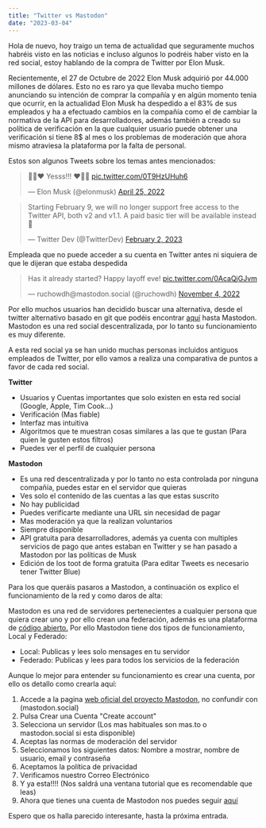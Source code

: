 ```yaml
---
title: "Twitter vs Mastodon"
date: "2023-03-04"
---
```


Hola de nuevo, hoy traigo un tema de actualidad que seguramente muchos habréis visto en las noticias e incluso algunos lo podréis haber visto en la red social, estoy hablando de la compra de Twitter por Elon Musk.

Recientemente, el 27 de Octubre de 2022 Elon Musk adquirió por 44.000 millones de dólares. Esto no es raro ya que llevaba mucho tiempo anunciando su intención de comprar la compañía y en algún momento tenia que ocurrir, en la actualidad Elon Musk ha despedido a el 83% de sus empleados y ha a efectuado cambios en la compañía como el de cambiar la normativa de la API para desarrolladores, además también a creado su política de verificación en la que cualquier usuario puede obtener una verificación si tiene 8$ al mes o los problemas de moderación que ahora mismo atraviesa la plataforma por la falta de personal.

Estos son algunos Tweets sobre los temas antes mencionados:

<blockquote class="twitter-tweet"><p dir="ltr" lang="und">🚀💫♥️ Yesss!!! ♥️💫🚀 <a href="https://t.co/0T9HzUHuh6">pic.twitter.com/0T9HzUHuh6</a></p>— Elon Musk (@elonmusk) <a href="https://twitter.com/elonmusk/status/1518677066325053441?ref_src=twsrc%5Etfw">April 25, 2022</a></blockquote>
<script async src="https://platform.twitter.com/widgets.js" charset="utf-8"></script>

<blockquote class="twitter-tweet"><p dir="ltr" lang="en">Starting February 9, we will no longer support free access to the Twitter API, both v2 and v1.1. A paid basic tier will be available instead 🧵</p>— Twitter Dev (@TwitterDev) <a href="https://twitter.com/TwitterDev/status/1621026986784337922?ref_src=twsrc%5Etfw">February 2, 2023</a></blockquote>
<script async src="https://platform.twitter.com/widgets.js" charset="utf-8"></script>

Empleada que no puede acceder a su cuenta en Twitter antes ni siquiera de que le dijeran que estaba despedida

<blockquote class="twitter-tweet"><p dir="ltr" lang="en">Has it already started? Happy layoff eve! <a href="https://t.co/0AcaQjGJvm">pic.twitter.com/0AcaQjGJvm</a></p>— ruchowdh@mastodon.social (@ruchowdh) <a href="https://twitter.com/ruchowdh/status/1588365045158727681?ref_src=twsrc%5Etfw">November 4, 2022</a></blockquote>
<script async src="https://platform.twitter.com/widgets.js" charset="utf-8"></script>

Por ello muchos usuarios han decidido buscar una alternativa, desde el twitter alternativo basado en git que podéis encontrar [aquí](https://github.com/diracdeltas/tweets) hasta Mastodon. Mastodon es una red social descentralizada, por lo tanto su funcionamiento es muy diferente.

A esta red social ya se han unido muchas personas incluidos antiguos empleados de Twitter, por ello vamos a realiza una comparativa de puntos a favor de cada red social.

**Twitter**

- Usuarios y Cuentas importantes que solo existen en esta red social (Google, Apple, Tim Cook...)
- Verificación (Mas fiable)
- Interfaz mas intuitiva
- Algoritmos que te muestran cosas similares a las que te gustan (Para quien le gusten estos filtros)
- Puedes ver el perfil de cualquier persona

**Mastodon**

- Es una red descentralizada y por lo tanto no esta controlada por ninguna compañía, puedes estar en el servidor que quieras
- Ves solo el contenido de las cuentas a las que estas suscrito
- No hay publicidad
- Puedes verificarte mediante una URL sin necesidad de pagar
- Mas moderación ya que la realizan voluntarios
- Siempre disponible
- API gratuita para desarrolladores, además ya cuenta con multiples servicios de pago que antes estaban en Twitter y se han pasado a Mastodon por las políticas de Musk
- Edición de los toot de forma gratuita (Para editar Tweets es necesario tener Twitter Blue)

Para los que queráis pasaros a Mastodon, a continuación os explico el funcionamiento de la red y como daros de alta:

Mastodon es una red de servidores pertenecientes a cualquier persona que quiera crear uno y por ello crean una federación, además es una plataforma de [código abierto.](https://github.com/mastodon/mastodon) Por ello Mastodon tiene dos tipos de funcionamiento, Local y Federado:

- Local: Publicas y lees solo mensages en tu servidor
- Federado: Publicas y lees para todos los servicios de la federación

Aunque lo mejor para entender su funcionamiento es crear una cuenta, por ello os detallo como crearla aquí:

1. Accede a la pagina [web oficial del proyecto Mastodon](https://joinmastodon.org/servers), no confundir con (mastodon.social)
2. Pulsa Crear una Cuenta "Create account"
3. Selecciona un servidor (Los mas habituales son mas.to o mastodon.social si esta disponible)
4. Aceptas las normas de moderación del servidor
5. Seleccionamos los siguientes datos: Nombre a mostrar, nombre de usuario, email y contraseña
6. Aceptamos la política de privacidad
7. Verificamos nuestro Correo Electrónico
8. Y ya esta!!!! (Nos saldrá una ventana tutorial que es recomendable que leas)
9. Ahora que tienes una cuenta de Mastodon nos puedes seguir [aquí](https://mas.to/@piscina_de_entropia)

Espero que os halla parecido interesante, hasta la próxima entrada.
